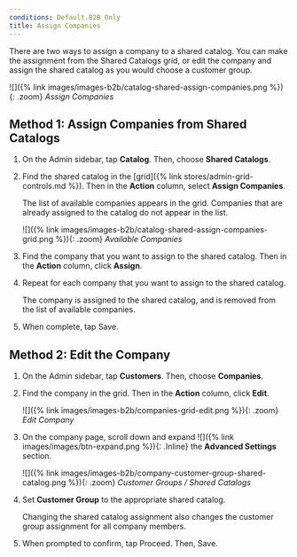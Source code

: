 ```yaml
---
conditions: Default.B2B Only
title: Assign Companies
---
```


There are two ways to assign a company to a shared catalog. You can make the assignment from the Shared Catalogs grid, or edit the company and assign the shared catalog as you would choose a customer group.

![]({% link images/images-b2b/catalog-shared-assign-companies.png %}){: .zoom}
*Assign Companies*

## Method 1: Assign Companies from Shared Catalogs

1. On the Admin sidebar, tap **Catalog**. Then, choose **Shared Catalogs**.

1. Find the shared catalog in the [grid]({% link stores/admin-grid-controls.md %}). Then in the **Action** column, select **Assign Companies**.

    The list of available companies appears in the grid. Companies that are already assigned to the catalog do not appear in the list.

    ![]({% link images/images-b2b/catalog-shared-assign-companies-grid.png %}){: .zoom}
    *Available Companies*

1. Find the company that you want to assign to the shared catalog. Then in the **Action** column, click **Assign**.

1. Repeat for each company that you want to assign to the shared catalog.

    The company is assigned to the shared catalog, and is removed from the list of available companies.

1. When complete, tap <span class="btn">Save</span>.

## Method 2: Edit the Company

1. On the Admin sidebar, tap **Customers**. Then, choose **Companies**.

1. Find the company in the grid. Then in the **Action** column, click **Edit**.

    ![]({% link images/images-b2b/companies-grid-edit.png %}){: .zoom}
    *Edit Company*

1. On the company page, scroll down and expand ![]({% link images/images/btn-expand.png %}){: .Inline} the **Advanced Settings** section.

    ![]({% link images/images-b2b/company-customer-group-shared-catalog.png %}){: .zoom}
    *Customer Groups / Shared Catalogs*

1. Set **Customer Group** to the appropriate shared catalog.

    Changing the shared catalog assignment also changes the customer group assignment for all company members.

1. When prompted to confirm, tap <span class="btn">Proceed</span>. Then, <span class="btn">Save</span>.
